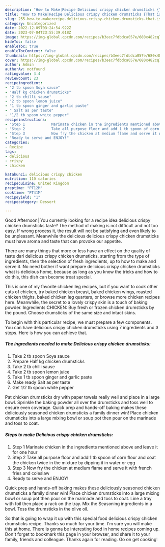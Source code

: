 ```yaml
---
description: "How to Make|Recipe Delicious crispy chicken drumsticks {That is Special"
title: "How to Make|Recipe Delicious crispy chicken drumsticks {That is Special"
slug: 255-how-to-makerecipe-delicious-crispy-chicken-drumsticks-that-is-special
category: Uncategorized
date: 2022-12-09T03:24:54.922Z
date: 2023-07-04T23:55:39.618Z
image: https://img-global.cpcdn.com/recipes/b3eec7fdbdca057e/680x482cq70/delicious-crispy-chicken-drumsticks-recipe-main-photo.jpg
hideToc: false
enableToc: true
enableTocContent: false
thumbnail: https://img-global.cpcdn.com/recipes/b3eec7fdbdca057e/680x482cq70/delicious-crispy-chicken-drumsticks-recipe-main-photo.jpg
cover: https://img-global.cpcdn.com/recipes/b3eec7fdbdca057e/680x482cq70/delicious-crispy-chicken-drumsticks-recipe-main-photo.jpg
author: Admin
authorAv: notfound
ratingvalue: 3.4
reviewcount: 23
recipeingredient:
- "2 tb spoon Soya sauce"
- "Half kg chicken drumsticks"
- "2 tb chilli sause"
- "2 tb spoon lemon juice"
- "1 tb spoon ginger and garlic paste"
- " Salt as per taste"
- "1/2 tb spoon white pepper"
recipeinstructions:
- "Step 1            Marinate chicken in the ingredients mentioned above and leave it for one hour"
- "Step 2            Take all purpose floor and add 1 tb spoon of corn flour and coat the chicken twice in the mixture by dipping it in water or egg"
- "Step 3            Now fry the chicken at medium flame and serve it with french fries and coleslaw"
- "Ready to serve and ENJOY!"
categories:
- Recipe
tags:
- delicious
- crispy
- chicken

katakunci: delicious crispy chicken 
nutrition: 110 calories
recipecuisine: United Kingdom
preptime: "PT12M"
cooktime: "PT41M"
recipeyield: "1"
recipecategory: Dessert

---
```



Good Afternoon| You currently looking for a recipe idea delicious crispy chicken drumsticks taste? The method of making is not difficult and not too easy. If wrong process it, the result will not be satisfying and even likely to be unpleasant. Meanwhile the delicious delicious crispy chicken drumsticks must have aroma and taste that can provoke our appetite.






There are many things that more or less have an effect on the quality of taste dari delicious crispy chicken drumsticks, starting from the type of ingredients, then the selection of fresh ingredients, up to how to make and serve it. No need bother if want prepare delicious crispy chicken drumsticks what is delicious home, because as long as you know the tricks and how to do this, this dish can become treat special.


This is one of my favorite chicken leg recipes, but if you want to cook other cuts of chicken, try baked chicken breast, baked chicken wings, roasted chicken thighs, baked chicken leg quarters, or browse more chicken recipes here. Meanwhile, the secret to a lovely crispy skin is a touch of baking powder. Ingredients CHICKEN: Buy fresh or frozen chicken drumsticks by the pound. Choose drumsticks of the same size and intact skins.


To begin with this particular recipe, we must prepare a few components. You can have delicious crispy chicken drumsticks using 7 ingredients and 3 steps. Here is how you can achieve that.

<!--inarticleads1-->

##### The ingredients needed to make Delicious crispy chicken drumsticks:

1. Take 2 tb spoon Soya sauce
1. Prepare Half kg chicken drumsticks
1. Take 2 tb chilli sause
1. Take 2 tb spoon lemon juice
1. Take 1 tb spoon ginger and garlic paste
1. Make ready  Salt as per taste
1. Get 1/2 tb spoon white pepper


Pat chicken drumsticks dry with paper towels really well and place in a large bowl. Sprinkle the baking powder all over the drumsticks and toss well to ensure even coverage. Quick prep and hands-off baking makes these deliciously seasoned chicken drumsticks a family dinner win! Place chicken drumsticks into a large mixing bowl or soup pot then pour on the marinade and toss to coat. 

<!--inarticleads2-->

##### Steps to make Delicious crispy chicken drumsticks:

1. Step 1            Marinate chicken in the ingredients mentioned above and leave it for one hour
1. Step 2            Take all purpose floor and add 1 tb spoon of corn flour and coat the chicken twice in the mixture by dipping it in water or egg
1. Step 3            Now fry the chicken at medium flame and serve it with french fries and coleslaw
1. Ready to serve and ENJOY!

Quick prep and hands-off baking makes these deliciously seasoned chicken drumsticks a family dinner win! Place chicken drumsticks into a large mixing bowl or soup pot then pour on the marinade and toss to coat. Line a tray with foil then place a rack on the tray. Mix the Seasoning ingredients in a bowl. Toss the drumsticks in the olive oil. 

So that is going to wrap it up with this special food delicious crispy chicken drumsticks recipe. Thanks so much for your time. I'm sure you will make this at home. There is gonna be interesting food in home recipes coming up. Don't forget to bookmark this page in your browser, and share it to your family, friends and colleague. Thanks again for reading. Go on get cooking!
